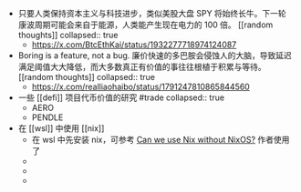 - 只要人类保持资本主义与科技进步，类似美股大盘 SPY 将始终长牛。下一轮康波周期可能会来自于能源，人类能产生现在电力的 100 倍。 [[random thoughts]]
  collapsed:: true
	- https://x.com/BtcEthKai/status/1932277718974124087
- Boring is a feature, not a bug. 廉价快速的多巴胺会侵蚀人的大脑，导致延迟满足阈值大大降低，而大多数真正有价值的事往往根植于积累与等待。 [[random thoughts]]
  collapsed:: true
	- https://x.com/realliaohaibo/status/1791247810865844560
- 一些 [[defi]] 项目代币价值的研究 #trade
  collapsed:: true
	- AERO
	- PENDLE
- 在 [[wsl]] 中使用 [[nix]]
	- 在 wsl 中先安装 nix，可参考 [Can we use Nix without NixOS?](https://www.youtube.com/watch?v=BMn_GWg2Ai0) 作者使用了
	-
	-
	-